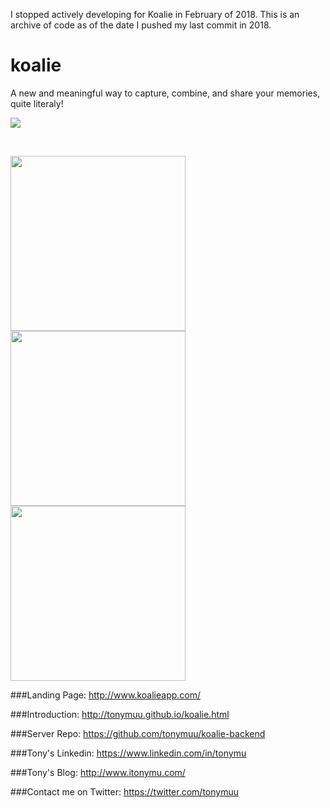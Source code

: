 I stopped actively developing for Koalie in February of 2018. This is an archive of code as of the date I pushed my last commit in 2018.

# koalie
A new and meaningful way to capture, combine, and share your memories, quite literaly!
<p>
  <img src="http://tonymuu.github.io/images/koalie.png">
</p>
<br>
<p>
  <img src="http://tonymuu.github.io/images/koalie/1.png" width = 280>
  <img src="http://tonymuu.github.io/images/koalie/2.png" width = 280>
  <img src="http://tonymuu.github.io/images/koalie/5.png" width = 280>
</p>

###Landing Page: http://www.koalieapp.com/

###Introduction: http://tonymuu.github.io/koalie.html

###Server Repo: https://github.com/tonymuu/koalie-backend

###Tony's Linkedin: https://www.linkedin.com/in/tonymu

###Tony's Blog: http://www.itonymu.com/

###Contact me on Twitter: https://twitter.com/tonymuu
